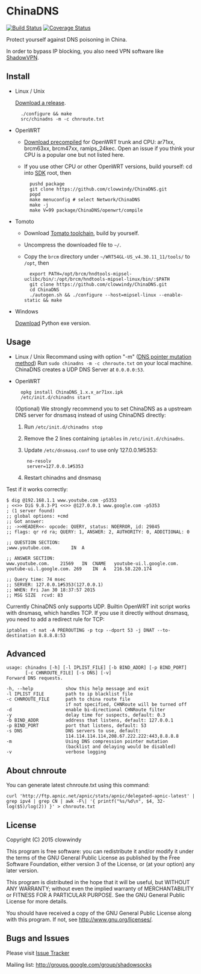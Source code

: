 ChinaDNS
========

[![Build Status]][Travis CI]
[![Coverage Status]][Coverage]

Protect yourself against DNS poisoning in China.

In order to bypass IP blocking, you also need VPN software like [ShadowVPN].

Install
-------

* Linux / Unix

    [Download a release].

        ./configure && make
        src/chinadns -m -c chnroute.txt

* OpenWRT

    * [Download precompiled] for OpenWRT trunk and CPU: ar71xx, brcm63xx,
      brcm47xx, ramips_24kec. Open an issue if you think your CPU is a popular
      one but not listed here.
    * If you use other CPU or other OpenWRT versions, build yourself:
      cd into [SDK] root, then

            pushd package
            git clone https://github.com/clowwindy/ChinaDNS.git
            popd
            make menuconfig # select Network/ChinaDNS
            make -j
            make V=99 package/ChinaDNS/openwrt/compile

* Tomoto

    * Download [Tomato toolchain], build by yourself.
    * Uncompress the downloaded file to `~/`.
    * Copy the `brcm` directory under
      `~/WRT54GL-US_v4.30.11_11/tools/` to `/opt`, then

            export PATH=/opt/brcm/hndtools-mipsel-uclibc/bin/:/opt/brcm/hndtools-mipsel-linux/bin/:$PATH
            git clone https://github.com/clowwindy/ChinaDNS.git
            cd ChinaDNS
            ./autogen.sh && ./configure --host=mipsel-linux --enable-static && make

* Windows

    [Download] Python exe version.

Usage
-----

* Linux / Unix
    Recommand using with option "-m" ([DNS pointer mutation method])
    Run `sudo chinadns -m -c chnroute.txt` on your local machine. ChinaDNS creates a
    UDP DNS Server at `0.0.0.0:53`.

* OpenWRT

        opkg install ChinaDNS_1.x.x_ar71xx.ipk
        /etc/init.d/chinadns start

    (Optional) We strongly recommend you to set ChinaDNS as a upstream DNS
    server for dnsmasq instead of using ChinaDNS directly:

    1. Run `/etc/init.d/chinadns stop`
    2. Remove the 2 lines containing `iptables` in `/etc/init.d/chinadns`.
    3. Update `/etc/dnsmasq.conf` to use only 127.0.0.1#5353:

            no-resolv
            server=127.0.0.1#5353

    4. Restart chinadns and dnsmasq

Test if it works correctly:

    $ dig @192.168.1.1 www.youtube.com -p5353
    ; <<>> DiG 9.8.3-P1 <<>> @127.0.0.1 www.google.com -p5353
    ; (1 server found)
    ;; global options: +cmd
    ;; Got answer:
    ;; ->>HEADER<<- opcode: QUERY, status: NOERROR, id: 29845
    ;; flags: qr rd ra; QUERY: 1, ANSWER: 2, AUTHORITY: 0, ADDITIONAL: 0
    
    ;; QUESTION SECTION:
    ;www.youtube.com.		IN	A
    
    ;; ANSWER SECTION:
    www.youtube.com.	21569	IN	CNAME	youtube-ui.l.google.com.
    youtube-ui.l.google.com. 269	IN	A	216.58.220.174

    ;; Query time: 74 msec
    ;; SERVER: 127.0.0.1#5353(127.0.0.1)
    ;; WHEN: Fri Jan 30 18:37:57 2015
    ;; MSG SIZE  rcvd: 83

Currently ChinaDNS only supports UDP. Builtin OpenWRT init script works with
dnsmasq, which handles TCP. If you use it directly without dnsmasq, you need to
add a redirect rule for TCP:

    iptables -t nat -A PREROUTING -p tcp --dport 53 -j DNAT --to-destination 8.8.8.8:53

Advanced
--------

    usage: chinadns [-h] [-l IPLIST_FILE] [-b BIND_ADDR] [-p BIND_PORT]
           [-c CHNROUTE_FILE] [-s DNS] [-v]
    Forward DNS requests.

    -h, --help            show this help message and exit
    -l IPLIST_FILE        path to ip blacklist file
    -c CHNROUTE_FILE      path to china route file
                          if not specified, CHNRoute will be turned off
    -d                    enable bi-directional CHNRoute filter
    -y                    delay time for suspects, default: 0.3
    -b BIND_ADDR          address that listens, default: 127.0.0.1
    -p BIND_PORT          port that listens, default: 53
    -s DNS                DNS servers to use, default:
                          114.114.114.114,208.67.222.222:443,8.8.8.8
    -m                    Using DNS compression pointer mutation
                          (backlist and delaying would be disabled)
    -v                    verbose logging

About chnroute
--------------

You can generate latest chnroute.txt using this command:

    curl 'http://ftp.apnic.net/apnic/stats/apnic/delegated-apnic-latest' | grep ipv4 | grep CN | awk -F\| '{ printf("%s/%d\n", $4, 32-log($5)/log(2)) }' > chnroute.txt


License
-------

Copyright (C) 2015 clowwindy

This program is free software: you can redistribute it and/or modify
it under the terms of the GNU General Public License as published by
the Free Software Foundation, either version 3 of the License, or
(at your option) any later version.

This program is distributed in the hope that it will be useful,
but WITHOUT ANY WARRANTY; without even the implied warranty of
MERCHANTABILITY or FITNESS FOR A PARTICULAR PURPOSE.  See the
GNU General Public License for more details.

You should have received a copy of the GNU General Public License
along with this program.  If not, see <http://www.gnu.org/licenses/>.

Bugs and Issues
----------------
Please visit [Issue Tracker]

Mailing list: http://groups.google.com/group/shadowsocks


[Build Status]:         https://travis-ci.org/clowwindy/ChinaDNS.svg?branch=master
[ChinaDNS]:             https://github.com/clowwindy/ChinaDNS
[Coverage Status]:      https://jenkins.shadowvpn.org/result/chinadns
[Coverage]:             https://jenkins.shadowvpn.org/job/ChinaDNS/ws/src/index.html
[Download]:             https://sourceforge.net/projects/chinadns/files/dist/
[Issue Tracker]:        https://github.com/clowwindy/ChinaDNS/issues?state=open
[Download precompiled]: https://sourceforge.net/projects/chinadns/files/dist/
[Download a release]:   https://github.com/clowwindy/ChinaDNS/releases
[SDK]:                  http://wiki.openwrt.org/doc/howto/obtain.firmware.sdk
[ShadowVPN]:            https://github.com/clowwindy/ShadowVPN
[Tomato toolchain]:     http://downloads.linksysbycisco.com/downloads/WRT54GL_v4.30.11_11_US.tgz
[Travis CI]:            https://travis-ci.org/clowwindy/ChinaDNS
[DNS pointer mutation method]: https://gist.github.com/klzgrad/f124065c0616022b65e5

